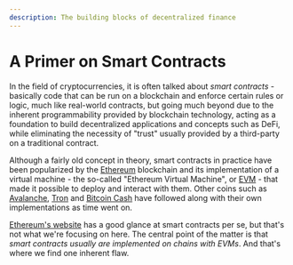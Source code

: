 ```yaml
---
description: The building blocks of decentralized finance
---
```


# A Primer on Smart Contracts

In the field of cryptocurrencies, it is often talked about _smart contracts_ - basically code that can be run on a blockchain and enforce certain rules or logic, much like real-world contracts, but going much beyond due to the inherent programmability provided by blockchain technology, acting as a foundation to build decentralized applications and concepts such as DeFi, while eliminating the necessity of "trust" usually provided by a third-party on a traditional contract.

Although a fairly old concept in theory, smart contracts in practice have been popularized by the [Ethereum](https://ethereum.org) blockchain and its implementation of a virtual machine - the so-called "Ethereum Virtual Machine", or [EVM](https://ethereum.org/en/developers/docs/evm) - that made it possible to deploy and interact with them. Other coins such as [Avalanche](https://support.avax.network/en/articles/5417030-what-is-the-ethereum-virtual-machine-evm), [Tron](https://developers.tron.network/v4.4.2/docs/tvm) and [Bitcoin Cash](https://cashscript.org/) have followed along with their own implementations as time went on.

[Ethereum's website](https://ethereum.org/en/smart-contracts/) has a good glance at smart contracts per se, but that's not what we're focusing on here. The central point of the matter is that _smart contracts usually are implemented on chains with EVMs_. And that's where we find one inherent flaw.
